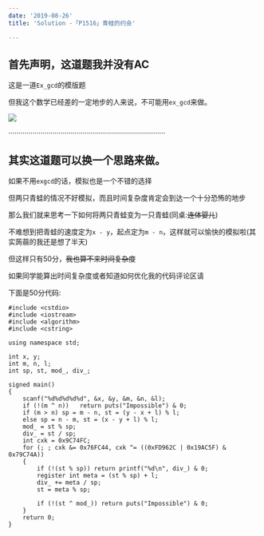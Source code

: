 ```yaml
---
date: '2019-08-26'
title: 'Solution -「P1516」青蛙的约会'

---
```


## 首先声明，这道题我并没有AC



这是一道`Ex_gcd`的模版题



但我这个数学已经差的一定地步的人来说，不可能用`ex_gcd`来做。

![](https://c-ssl.duitang.com/uploads/item/201607/24/20160724155346_QU3FC.jpeg)

··············································································

## 其实这道题可以换一个思路来做。

如果不用`exgcd`的话，模拟也是一个不错的选择

但两只青蛙的情况不好模拟，而且时间复杂度肯定会到达一个十分恐怖的地步

那么我们就来思考一下如何将两只青蛙变为一只青蛙(同桌:~~连体婴儿~~)

不难想到把青蛙的速度定为`x - y`，起点定为`m - n`，这样就可以愉快的模拟啦(其实蒟蒻的我还是想了半天)

但这样只有50分，~~我也算不来时间复杂度~~

如果同学能算出时间复杂度或者知道如何优化我的代码评论区请

下面是50分代码:

```cpp[class="line-numbers"]
#include <cstdio>
#include <iostream>
#include <algorithm>
#include <cstring>

using namespace std;

int x, y;
int m, n, l;
int sp, st, mod_, div_;

signed main()
{
	scanf("%d%d%d%d%d", &x, &y, &m, &n, &l);
	if (!(m ^ n))	return puts("Impossible") & 0;
	if (m > n) sp = m - n, st = (y - x + l) % l; 
	else sp = n - m, st = (x - y + l) % l;
	mod_ = st % sp;
	div_ = st / sp;
	int cxk = 0x9C74FC;
	for (; ; cxk &= 0x76FC44, cxk ^= ((0xFD962C | 0x19AC5F) & 0x79C74A))
	{
		if (!(st % sp)) return printf("%d\n", div_) & 0;
		register int meta = (st % sp) + l;
		div_ += meta / sp;
		st = meta % sp;
		
		if (!(st ^ mod_)) return puts("Impossible") & 0;
	}
	return 0;
}
```

